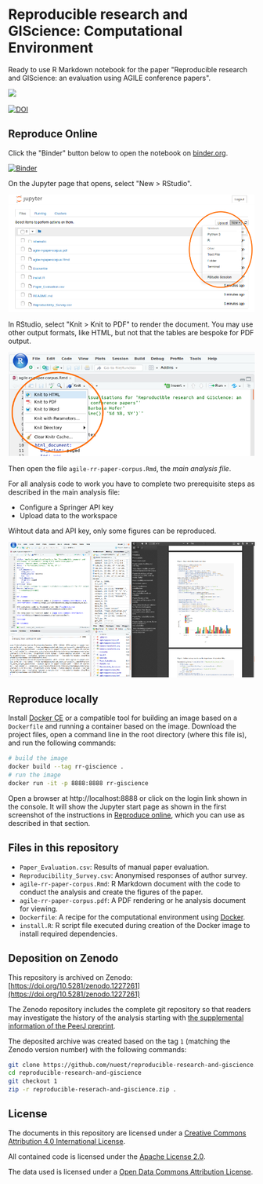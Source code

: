 # Reproducible research and GIScience: Computational Environment

Ready to use R Markdown notebook for the paper "Reproducible research and GIScience: an evaluation using AGILE conference papers".

[![](https://img.shields.io/badge/PeerJ-https%3A%2F%2Fpeerj.com%2Fpreprints%2F26561v1%2F-brightgreen.svg)](https://peerj.com/preprints/26561v1/)

[![DOI](https://zenodo.org/badge/DOI/10.5281/zenodo.1227261.svg)](https://doi.org/10.5281/zenodo.1227261)

## Reproduce Online

Click the "Binder" button below to open the notebook on [binder.org](https://mybinder.org/).

[![Binder](https://mybinder.org/badge.svg)](https://mybinder.org/v2/gh/nuest/reproducible-research-and-giscience/master)

On the Jupyter page that opens, select "New > RStudio".

![](binder-screenshot-01.png)

In RStudio, select "Knit > Knit to PDF" to render the document. You may use other output formats, like HTML, but not that the tables are bespoke for PDF output.

![](binder-screenshot-02.png)

Then open the file `agile-rr-paper-corpus.Rmd`, the _main analysis file_.

For all analysis code to work you have to complete two prerequisite steps as described in the main analysis file:

- Configure a Springer API key
- Upload data to the workspace

Wihtout data and API key, only some figures can be reproduced.

![](binder-screenshot-03.png)

## Reproduce locally

Install [Docker CE](https://www.docker.com/community-edition) or a compatible tool for building an image based on a `Dockerfile` and running a container based on the image.
Download the project files, open a command line in the root directory (where this file is), and run the following commands:

```bash
# build the image
docker build --tag rr-giscience .
# run the image
docker run -it -p 8888:8888 rr-giscience
```

Open a browser at http://localhost:8888 or click on the login link shown in the console.
It will show the Jupyter start page as shown in the first screenshot of the instructions in [Reproduce online](#reproduce-online), which you can use as described in that section.

## Files in this repository

- `Paper_Evaluation.csv`: Results of manual paper evaluation.
- `Reproducibility_Survey.csv`: Anonymised responses of author survey.
- `agile-rr-paper-corpus.Rmd`: R Markdown document with the code to conduct the analysis and create the figures of the paper.
- `agile-rr-paper-corpus.pdf`: A PDF rendering or he analysis document for viewing.
- `Dockerfile`: A recipe for the computational environment using [Docker](https://en.wikipedia.org/wiki/Docker_(software)).
- `install.R`: R script file executed during creation of the Docker image to install required dependencies.

## Deposition on Zenodo

This repository is archived on Zenodo: [https://doi.org/10.5281/zenodo.1227261](https://doi.org/10.5281/zenodo.1227261)

The Zenodo repository includes the complete git repository so that readers may investigate the history of the analysis starting with [the supplemental information of the PeerJ preprint](https://peerj.com/preprints/26561/#supplementary-material).

The deposited archive was created based on the tag `1` (matching the Zenodo version number) with the following commands:

```bash
git clone https://github.com/nuest/reproducible-research-and-giscience.git
cd reproducible-research-and-giscience
git checkout 1
zip -r reproducible-reserach-and-giscience.zip .
```

## License

The documents in this repository are licensed under a [Creative Commons Attribution 4.0 International License](https://creativecommons.org/licenses/by/4.0/).

All contained code is licensed under the [Apache License 2.0](https://choosealicense.com/licenses/apache-2.0/).

The data used is licensed under a [Open Data Commons Attribution License](https://opendatacommons.org/licenses/by/).
